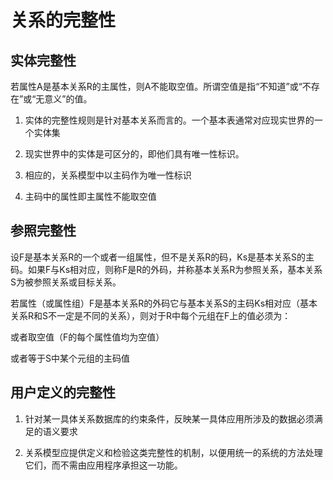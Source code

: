 # 关系的完整性

## **实体完整性**

若属性A是基本关系R的主属性，则A不能取空值。所谓空值是指“不知道”或“不存在”或“无意义”的值。

1. 实体的完整性规则是针对基本关系而言的。一个基本表通常对应现实世界的一个实体集

2. 现实世界中的实体是可区分的，即他们具有唯一性标识。

3. 相应的，关系模型中以主码作为唯一性标识

4. 主码中的属性即主属性不能取空值

## **参照完整性**

设F是基本关系R的一个或者一组属性，但不是关系R的码，Ks是基本关系S的主码。如果F与Ks相对应，则称F是R的外码，并称基本关系R为参照关系，基本关系S为被参照关系或目标关系。

若属性（或属性组）F是基本关系R的外码它与基本关系S的主码Ks相对应（基本关系R和S不一定是不同的关系），则对于R中每个元组在F上的值必须为：

或者取空值（F的每个属性值均为空值）

或者等于S中某个元组的主码值

## **用户定义的完整性**

1. 针对某一具体关系数据库的约束条件，反映某一具体应用所涉及的数据必须满足的语义要求

2. 关系模型应提供定义和检验这类完整性的机制，以便用统一的系统的方法处理它们，而不需由应用程序承担这一功能。
